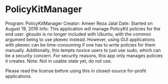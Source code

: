 # PolicyKitManager
Program:  PolicyKitManager
Creator:  Ameer Reza Jalal
Date:     Started on August 19, 2016
Info:     This application will manage PolicyKit policies for the end user. gksudo is no longer
          included with Ubuntu, with the common argument being to use pkexec instead. However,
          using GUI applications with pkexec can be time-consuming if one has to write policies
          for them manually. Additonally, this tempts novice users to just use sudo, which can be a
          security concern. For security reasons, this app only manages policies it creates.
Note:     Not in usable state yet, do not use.

Please read the license before using this in closed-source for-profit applications.
